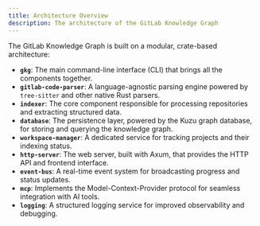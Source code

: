 ```yaml
---
title: Architecture Overview
description: The architecture of the GitLab Knowledge Graph
---
```


The GitLab Knowledge Graph is built on a modular, crate-based architecture:

- **`gkg`**: The main command-line interface (CLI) that brings all the components together.
- **`gitlab-code-parser`**: A language-agnostic parsing engine powered by `tree-sitter` and other native Rust parsers.
- **`indexer`**: The core component responsible for processing repositories and extracting structured data.
- **`database`**: The persistence layer, powered by the Kuzu graph database, for storing and querying the knowledge graph.
- **`workspace-manager`**: A dedicated service for tracking projects and their indexing status.
- **`http-server`**: The web server, built with Axum, that provides the HTTP API and frontend interface.
- **`event-bus`**: A real-time event system for broadcasting progress and status updates.
- **`mcp`**: Implements the Model-Context-Provider protocol for seamless integration with AI tools.
- **`logging`**: A structured logging service for improved observability and debugging.
